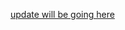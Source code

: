 [update will be going here](https://github.com/chadmcox/Azure_AD_Conditional_Access_Policies/tree/main#readme)

